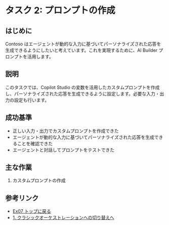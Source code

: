 # タスク 2: プロンプトの作成

## はじめに
Contoso はエージェントが動的な入力に基づいてパーソナライズされた応答を生成できるようにしたいと考えています。これを実現するために、AI Builder プロンプトを活用します。

## 説明
このタスクでは、Copilot Studio の変数を活用したカスタムプロンプトを作成し、パーソナライズされた応答を生成できるように設定します。必要な入力・出力の設定も行います。

## 成功基準
- 正しい入力・出力でカスタムプロンプトを作成できた
- エージェントが動的な入力に基づいてパーソナライズされた応答を生成できることを確認できた
- エージェントと対話してプロンプトをテストできた

## 主な作業
1. カスタムプロンプトの作成

## 参考リンク
- [Ex07 トップに戻る](./Ex07.ja.md)
- [1. クラシックオーケストレーションへの切り替えへ](./0701.ja.md)
